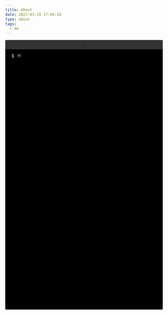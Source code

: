```yaml
---
title: About
date: 2023-03-19 17:04:18
type: about
tags: 
  - me
---
```


<div class="content">
    <section class="about-content">
        <div class="tip">$</div>
        <div class="info">Hi! It's me, a web developer.</div>
    </section>
</div>
<style>
    .post-html {
        padding: 0;
    }
    @keyframes typing {
        from { width: 0; }
        to { width: 100% }
    }
    .content {
        background-color: #000;
        height: 20vh;
        border-radius: 4px;
        padding: 40px 20px 20px 20px;
        position: relative;
    }
    .content::before {
        height: 1px;
        content: "";
        position: absolute;
        right: 0;
        top: 0;
        height: 30px;
        background: #333;
        width: 100%;
        border-radius: 4px 4px 0 0;
    }
    .content::after {
        height: 1px;
        content: "✨";
        position: absolute;
        right: 0;
        text-align: center;
        line-height: 33px;
        top: 0;
        width: 100%;
    }
    .about-content {
        color: #ccc;
        display: inline-flex;
        align-items: center;
        gap: 10px;
    }
    .info {
        width: 0;
        height: 20px;
        line-height: 20px;
        white-space: nowrap;
        overflow: hidden;
        animation: typing 1s steps(20, end) forwards;
        border-right: 1px solid transparent;
    }
</style>

